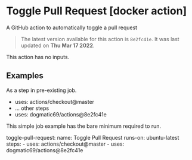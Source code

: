 <!-- NOTICE: Auto generated file! -->
# Toggle Pull Request [docker action]

A GitHub action to automatically toggle a pull request

> The latest version available for this action is `8e2fc41e`. It was last
updated on **Thu Mar 17 2022**.

This action has no inputs.

## Examples

As a step in pre-existing job.

  - uses: actions/checkout@master
  - ... other steps
  - uses: dogmatic69/actions@8e2fc41e


This simple job example has the bare minimum required to run.

  toggle-pull-request:
    name: Toggle Pull Request
    runs-on: ubuntu-latest
    steps:
      - uses: actions/checkout@master
      - uses: dogmatic69/actions@8e2fc41e

